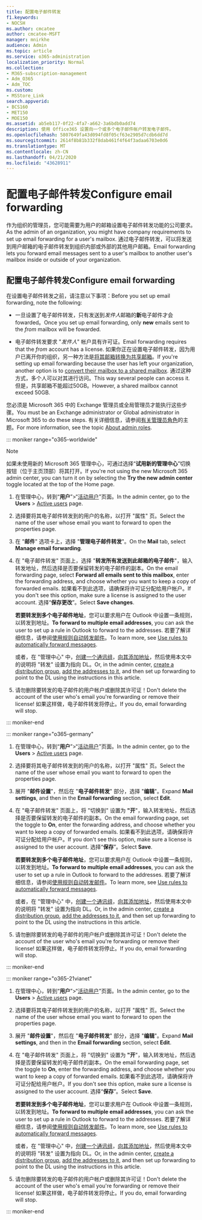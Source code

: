 ```yaml
---
title: 配置电子邮件转发
f1.keywords:
- NOCSH
ms.author: cmcatee
author: cmcatee-MSFT
manager: mnirkhe
audience: Admin
ms.topic: article
ms.service: o365-administration
localization_priority: Normal
ms.collection:
- M365-subscription-management
- Adm_O365
- Adm_TOC
ms.custom:
- MSStore_Link
search.appverid:
- BCS160
- MET150
- MOE150
ms.assetid: ab5eb117-0f22-4fa7-a662-3a6bdb0add74
description: 使用 Office365 设置向一个或多个电子邮件帐户转发电子邮件。
ms.openlocfilehash: 5807649fa43d094fd8f05cf63e2905d7cdb6dd7d
ms.sourcegitcommit: 2614f8b81b332f8dab461f4f64f3adaa6703e0d6
ms.translationtype: MT
ms.contentlocale: zh-CN
ms.lasthandoff: 04/21/2020
ms.locfileid: "43628911"
---
```

# <a name="configure-email-forwarding"></a><span data-ttu-id="c51e3-103">配置电子邮件转发</span><span class="sxs-lookup"><span data-stu-id="c51e3-103">Configure email forwarding</span></span>
  
<span data-ttu-id="c51e3-104">作为组织的管理员，您可能需要为用户的邮箱设置电子邮件转发功能的公司要求。</span><span class="sxs-lookup"><span data-stu-id="c51e3-104">As the admin of an organization, you might have company requirements to set up email forwarding for a user's mailbox.</span></span> <span data-ttu-id="c51e3-105">通过电子邮件转发，可以将发送到用户邮箱的电子邮件转发到组织内部或外部的其他用户邮箱。</span><span class="sxs-lookup"><span data-stu-id="c51e3-105">Email forwarding lets you forward email messages sent to a user's mailbox to another user's mailbox inside or outside of your organization.</span></span>

  
## <a name="configure-email-forwarding"></a><span data-ttu-id="c51e3-106">配置电子邮件转发</span><span class="sxs-lookup"><span data-stu-id="c51e3-106">Configure email forwarding</span></span>

 <span data-ttu-id="c51e3-107">在设置电子邮件转发之前，请注意以下事项：</span><span class="sxs-lookup"><span data-stu-id="c51e3-107">Before you set up email forwarding, note the following:</span></span> 

- <span data-ttu-id="c51e3-108">一旦设置了电子邮件转发，只有发送到*发件人*邮箱的**新**电子邮件才会 fowarded。</span><span class="sxs-lookup"><span data-stu-id="c51e3-108">Once you set up email forwarding, only **new** emails sent to the  *from*  mailbox will be fowarded.</span></span> 
    
- <span data-ttu-id="c51e3-109">电子邮件转发要求 "*发件人*" 帐户具有许可证。</span><span class="sxs-lookup"><span data-stu-id="c51e3-109">Email forwarding requires that the  *from*  account has a license.</span></span> <span data-ttu-id="c51e3-110">如果你正在设置电子邮件转发，因为用户已离开你的组织，另一种方法是[将其邮箱转换为共享邮箱](convert-user-mailbox-to-shared-mailbox.md)。</span><span class="sxs-lookup"><span data-stu-id="c51e3-110">If you're setting up email forwarding because the user has left your organization, another option is to [convert their mailbox to a shared mailbox](convert-user-mailbox-to-shared-mailbox.md).</span></span> <span data-ttu-id="c51e3-111">通过这种方式，多个人可以对其进行访问。</span><span class="sxs-lookup"><span data-stu-id="c51e3-111">This way several people can access it.</span></span> <span data-ttu-id="c51e3-112">但是，共享邮箱不能超过50GB。</span><span class="sxs-lookup"><span data-stu-id="c51e3-112">However, a shared mailbox cannot exceed 50GB.</span></span> 
    
<span data-ttu-id="c51e3-113">您必须是 Microsoft 365 中的 Exchange 管理员或全局管理员才能执行这些步骤。</span><span class="sxs-lookup"><span data-stu-id="c51e3-113">You must be an Exchange administrator or Global administrator in Microsoft 365 to do these steps.</span></span> <span data-ttu-id="c51e3-114">有关详细信息，请参阅[有关管理员角色](../add-users/about-admin-roles.md)的主题。</span><span class="sxs-lookup"><span data-stu-id="c51e3-114">For more information, see the topic [About admin roles](../add-users/about-admin-roles.md).</span></span>

::: moniker range="o365-worldwide"

> [!NOTE]
> <span data-ttu-id="c51e3-115">如果未使用新的 Microsoft 365 管理中心，可通过选择“**试用新的管理中心**”切换按钮（位于主页顶部）将其打开。</span><span class="sxs-lookup"><span data-stu-id="c51e3-115">If you're not using the new Microsoft 365 admin center, you can turn it on by selecting the **Try the new admin center** toggle located at the top of the Home page.</span></span>

1. <span data-ttu-id="c51e3-116">在管理中心，转到“**用户**”\>“<a href="https://go.microsoft.com/fwlink/p/?linkid=834822" target="_blank">活动用户</a>”页面。</span><span class="sxs-lookup"><span data-stu-id="c51e3-116">In the admin center, go to the **Users** \> <a href="https://go.microsoft.com/fwlink/p/?linkid=834822" target="_blank">Active users</a> page.</span></span>
    
2. <span data-ttu-id="c51e3-117">选择要将其电子邮件转发到的用户的名称，以打开 "属性" 页。</span><span class="sxs-lookup"><span data-stu-id="c51e3-117">Select the name of the user whose email you want to forward to open the properties page.</span></span> 
 
3. <span data-ttu-id="c51e3-118">在 "**邮件**" 选项卡上，选择 "**管理电子邮件转发**"。</span><span class="sxs-lookup"><span data-stu-id="c51e3-118">On the **Mail** tab, select **Manage email forwarding**.</span></span> 
  
4. <span data-ttu-id="c51e3-119">在 "电子邮件转发" 页面上，选择 "**转发所有发送到此邮箱的电子邮件**"，输入转发地址，然后选择是否要保留转发的电子邮件的副本。</span><span class="sxs-lookup"><span data-stu-id="c51e3-119">On the email forwarding page, select **Forward all emails sent to this mailbox**, enter the forwarding address, and choose whether you want to keep a copy of forwarded emails.</span></span> <span data-ttu-id="c51e3-120">如果看不到此选项，请确保将许可证分配给用户帐户。</span><span class="sxs-lookup"><span data-stu-id="c51e3-120">If you don't see this option, make sure a license is assigned to the user account.</span></span> <span data-ttu-id="c51e3-121">选择“**保存更改**”。</span><span class="sxs-lookup"><span data-stu-id="c51e3-121">Select **Save changes**.</span></span>
    
    <span data-ttu-id="c51e3-122">**若要转发到多个电子邮件地址**，您可以要求用户在 Outlook 中设置一条规则，以转发到地址。</span><span class="sxs-lookup"><span data-stu-id="c51e3-122">**To forward to multiple email addresses**, you can ask the user to set up a rule in Outlook to forward to the addresses.</span></span> <span data-ttu-id="c51e3-123">若要了解详细信息，请参阅[使用规则自动转发邮件](https://support.office.com/article/use-rules-to-automatically-forward-messages-45aa9664-4911-4f96-9663-ece42816d746)。</span><span class="sxs-lookup"><span data-stu-id="c51e3-123">To learn more, see [Use rules to automatically forward messages](https://support.office.com/article/use-rules-to-automatically-forward-messages-45aa9664-4911-4f96-9663-ece42816d746).</span></span> 
    
     <span data-ttu-id="c51e3-124">或者，在 "管理中心" 中，[创建一个通讯组](../setup/create-distribution-lists.md)，[向其添加地址](add-user-or-contact-to-distribution-list.md)，然后使用本文中的说明将 "转发" 设置为指向 DL。</span><span class="sxs-lookup"><span data-stu-id="c51e3-124">Or, in the admin center, [create a distribution group](../setup/create-distribution-lists.md), [add the addresses to it](add-user-or-contact-to-distribution-list.md), and then set up forwarding to point to the DL using the instructions in this article.</span></span>
    
5. <span data-ttu-id="c51e3-125">请勿删除要转发的电子邮件的用户帐户或删除其许可证！</span><span class="sxs-lookup"><span data-stu-id="c51e3-125">Don't delete the account of the user who's email you're forwarding or remove their license!</span></span>  <span data-ttu-id="c51e3-126">如果这样做，电子邮件转发将停止。</span><span class="sxs-lookup"><span data-stu-id="c51e3-126">If you do, email forwarding will stop.</span></span> 

::: moniker-end

::: moniker range="o365-germany"
    
 1.   <span data-ttu-id="c51e3-127">在管理中心，转到“**用户**”\>“<a href="https://go.microsoft.com/fwlink/p/?linkid=847686" target="_blank">活动用户</a>”页面。</span><span class="sxs-lookup"><span data-stu-id="c51e3-127">In the admin center, go to the **Users** \> <a href="https://go.microsoft.com/fwlink/p/?linkid=847686" target="_blank">Active users</a> page.</span></span> 
    
2. <span data-ttu-id="c51e3-128">选择要将其电子邮件转发到的用户的名称，以打开 "属性" 页。</span><span class="sxs-lookup"><span data-stu-id="c51e3-128">Select the name of the user whose email you want to forward to open the properties page.</span></span> 

3. <span data-ttu-id="c51e3-129">展开 "**邮件设置**"，然后在 "**电子邮件转发**" 部分，选择 "**编辑**"。</span><span class="sxs-lookup"><span data-stu-id="c51e3-129">Expand **Mail settings**, and then in the **Email forwarding** section, select **Edit**.</span></span>

4. <span data-ttu-id="c51e3-130">在 "电子邮件转发" 页面上，将 "切换到" 设置为 **"开**"，输入转发地址，然后选择是否要保留转发的电子邮件的副本。</span><span class="sxs-lookup"><span data-stu-id="c51e3-130">On the email forwarding page, set the toggle to **On**, enter the forwarding address, and choose whether you want to keep a copy of forwarded emails.</span></span> <span data-ttu-id="c51e3-131">如果看不到此选项，请确保将许可证分配给用户帐户。</span><span class="sxs-lookup"><span data-stu-id="c51e3-131">If you don't see this option, make sure a license is assigned to the user account.</span></span> <span data-ttu-id="c51e3-132">选择“**保存**”。</span><span class="sxs-lookup"><span data-stu-id="c51e3-132">Select **Save**.</span></span>
    
    <span data-ttu-id="c51e3-133">**若要转发到多个电子邮件地址**，您可以要求用户在 Outlook 中设置一条规则，以转发到地址。</span><span class="sxs-lookup"><span data-stu-id="c51e3-133">**To forward to multiple email addresses**, you can ask the user to set up a rule in Outlook to forward to the addresses.</span></span> <span data-ttu-id="c51e3-134">若要了解详细信息，请参阅[使用规则自动转发邮件](https://support.office.com/article/use-rules-to-automatically-forward-messages-45aa9664-4911-4f96-9663-ece42816d746)。</span><span class="sxs-lookup"><span data-stu-id="c51e3-134">To learn more, see [Use rules to automatically forward messages](https://support.office.com/article/use-rules-to-automatically-forward-messages-45aa9664-4911-4f96-9663-ece42816d746).</span></span> 
    
     <span data-ttu-id="c51e3-135">或者，在 "管理中心" 中，[创建一个通讯组](../setup/create-distribution-lists.md)，[向其添加地址](add-user-or-contact-to-distribution-list.md)，然后使用本文中的说明将 "转发" 设置为指向 DL。</span><span class="sxs-lookup"><span data-stu-id="c51e3-135">Or, in the admin center, [create a distribution group](../setup/create-distribution-lists.md), [add the addresses to it](add-user-or-contact-to-distribution-list.md), and then set up forwarding to point to the DL using the instructions in this article.</span></span>
    
5. <span data-ttu-id="c51e3-136">请勿删除要转发的电子邮件的用户帐户或删除其许可证！</span><span class="sxs-lookup"><span data-stu-id="c51e3-136">Don't delete the account of the user who's email you're forwarding or remove their license!</span></span>  <span data-ttu-id="c51e3-137">如果这样做，电子邮件转发将停止。</span><span class="sxs-lookup"><span data-stu-id="c51e3-137">If you do, email forwarding will stop.</span></span>    

::: moniker-end

::: moniker range="o365-21vianet"

 1. <span data-ttu-id="c51e3-138">在管理中心，转到“**用户**”\>“<a href="https://go.microsoft.com/fwlink/p/?linkid=850628" target="_blank">活动用户</a>”页面。</span><span class="sxs-lookup"><span data-stu-id="c51e3-138">In the admin center, go to the **Users** \> <a href="https://go.microsoft.com/fwlink/p/?linkid=850628" target="_blank">Active users</a> page.</span></span> 
    
2. <span data-ttu-id="c51e3-139">选择要将其电子邮件转发到的用户的名称，以打开 "属性" 页。</span><span class="sxs-lookup"><span data-stu-id="c51e3-139">Select the name of the user whose email you want to forward to open the properties page.</span></span> 

3. <span data-ttu-id="c51e3-140">展开 "**邮件设置**"，然后在 "**电子邮件转发**" 部分，选择 "**编辑**"。</span><span class="sxs-lookup"><span data-stu-id="c51e3-140">Expand **Mail settings**, and then in the **Email forwarding** section, select **Edit**.</span></span>

4. <span data-ttu-id="c51e3-141">在 "电子邮件转发" 页面上，将 "切换到" 设置为 **"开**"，输入转发地址，然后选择是否要保留转发的电子邮件的副本。</span><span class="sxs-lookup"><span data-stu-id="c51e3-141">On the email forwarding page, set the toggle to **On**, enter the forwarding address, and choose whether you want to keep a copy of forwarded emails.</span></span> <span data-ttu-id="c51e3-142">如果看不到此选项，请确保将许可证分配给用户帐户。</span><span class="sxs-lookup"><span data-stu-id="c51e3-142">If you don't see this option, make sure a license is assigned to the user account.</span></span> <span data-ttu-id="c51e3-143">选择“**保存**”。</span><span class="sxs-lookup"><span data-stu-id="c51e3-143">Select **Save**.</span></span>
    
    <span data-ttu-id="c51e3-144">**若要转发到多个电子邮件地址**，您可以要求用户在 Outlook 中设置一条规则，以转发到地址。</span><span class="sxs-lookup"><span data-stu-id="c51e3-144">**To forward to multiple email addresses**, you can ask the user to set up a rule in Outlook to forward to the addresses.</span></span> <span data-ttu-id="c51e3-145">若要了解详细信息，请参阅[使用规则自动转发邮件](https://support.office.com/article/use-rules-to-automatically-forward-messages-45aa9664-4911-4f96-9663-ece42816d746)。</span><span class="sxs-lookup"><span data-stu-id="c51e3-145">To learn more, see [Use rules to automatically forward messages](https://support.office.com/article/use-rules-to-automatically-forward-messages-45aa9664-4911-4f96-9663-ece42816d746).</span></span> 
    
     <span data-ttu-id="c51e3-146">或者，在 "管理中心" 中，[创建一个通讯组](../setup/create-distribution-lists.md)，[向其添加地址](add-user-or-contact-to-distribution-list.md)，然后使用本文中的说明将 "转发" 设置为指向 DL。</span><span class="sxs-lookup"><span data-stu-id="c51e3-146">Or, in the admin center, [create a distribution group](../setup/create-distribution-lists.md), [add the addresses to it](add-user-or-contact-to-distribution-list.md), and then set up forwarding to point to the DL using the instructions in this article.</span></span>
    
5. <span data-ttu-id="c51e3-147">请勿删除要转发的电子邮件的用户帐户或删除其许可证！</span><span class="sxs-lookup"><span data-stu-id="c51e3-147">Don't delete the account of the user who's email you're forwarding or remove their license!</span></span>  <span data-ttu-id="c51e3-148">如果这样做，电子邮件转发将停止。</span><span class="sxs-lookup"><span data-stu-id="c51e3-148">If you do, email forwarding will stop.</span></span> 

::: moniker-end 
